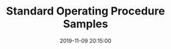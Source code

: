 ---
layout: inner
position: left
title: 'Standard Operating Procedure Samples'
jump_link: 'sop_samples'
date: 2019-11-09 20:15:00
categories: writingsamples
featured_image: '/_site/samples/sop_samples/eng_010_sop_small.png'
project_link: '/_site/samples/sop_samples/eng_010_sop.pdf'
primary_sample_title: 'Procedure: ENG-010-Access Point Performance Evaluation'
primary_sample_description: 'A sample Standard Operating Procedure document, loosely based on standard operating procedures used as a network engineer.'
primary_sample_copyright: 'None'
primary_sample_type: 'PDF'
---